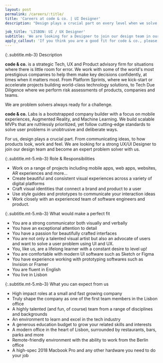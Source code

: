 ```yaml
---
layout: post
permalink: /careers/:title/
title: 'Careers at code & co. | UI Designer'
description: "Design plays a crucial part on every level when we solve mission-critical problems. From communicating ideas, to how products look, work and feel. We are looking for a Designer to join our design team in our new office in beautiful Lisbon."

job_title: 'LISBON: UI / UX Designer'
subtitle: 'We are looking for a Designer to join our design team in our new office in beautiful Lisbon. Build intuitive, beautiful experiences and become an expert problem solver with us.'
apply_callout: 'If you think you are a good fit for code & co., please reach out with your LinkedIn profile, a cover letter, and link to your portfolio. We look forward to hearing from you!'
---
```


{:.subtitle.mb-3}
Description

**code & co.** is a strategic Tech, UX and Product advisory firm for situations where there is little room for error. We work with some of the world's most prestigious companies to help them make key decisions confidently, at times when it matters most. From Platform Sprints, where we kick-start or accelerate projects building world-class technology solutions, to Tech Due Diligence where we perform risk assessments of products, companies and teams.

We are problem solvers always ready for a challenge.

**code & co.** Labs is a bootstrapped company builder with a focus on mobile experiences, Augmented Reality, and Machine Learning. We build scalable MVPs that are ruthlessly prioritized, yet follow cutting-edge standards to solve user problems in unobtrusive and deliberate ways.

For us, design plays a crucial part. From communicating ideas, to how products look, work and feel. We are looking for a strong UX/UI Designer to join our design team and become an expert problem solver with us.


{:.subtitle.mt-5.mb-3}
Role & Responsibilities

- Work on a range of projects including mobile apps, web apps, websites, AR experiences and more…
- Create beautiful and consistent visual experiences across a variety of digital platforms
- Craft visual identities that connect a brand and product to a user
- Use style guides and prototypes to communicate your interaction ideas
- Work closely with an experienced team of software engineers and product.



{:.subtitle.mt-5.mb-3}
What would make a perfect fit

- You are a strong communicator both visually and verbally
- You have an exceptional attention to detail
- You have a passion for beautifully crafted interfaces
- You are not only a talented visual artist but also an advocate of users and want to solve a user problem using UI and UX.
- You, like us, are a lifelong learner with a constant desire to level up!
- You are comfortable with modern UI software such as Sketch or Figma
- You have experience working with prototyping softwares such as Invision or Framer
- You are fluent in English
- You live in Lisbon


{:.subtitle.mt-5.mb-3}
What you can expect from us

- High impact roles at a small and fast growing company
- Truly shape the company as one of the first team members in the Lisbon office
- A highly talented (and fun, of course) team from a range of disciplines and backgrounds
- An environment to learn and excel in the tech industry
- A generous education budget to grow your related skills and interests
- A modern office in the heart of Lisbon, surrounded by restaurants, bars, parks and more
- Remote-friendly environment with the ability to work from the Berlin office
- A high-spec 2018 Macbook Pro and any other hardware you need to do your job
